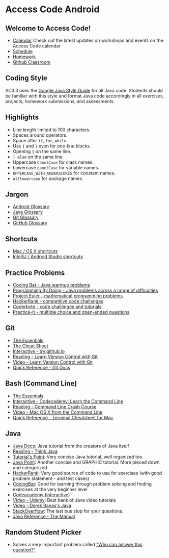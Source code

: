 # Access Code Android

## Welcome to Access Code!

- [Calendar](https://calendar.google.com/calendar/embed?src=accesscode%40c4q.nyc&ctz=America/New_York) Check out the latest updates on workshops and events on the Access Code calendar
- [Schedule](schedule.md)
- [Homework](homework/)
- [Github Classroom](https://classroom.github.com/classrooms/21197287-accesscode3-3)


## Coding Style

AC3.3 uses the [Google Java Style Guide](https://google.github.io/styleguide/javaguide.html) for all Java code. Students should be familiar with this style and format Java code accordingly in all exercises, projects, homework submissions, and assessments.

## Highlights

- Line length limited to 100 characters.
- Spaces around operators.
- Space after `if`, `for`, `while`.
- Use `{` and `}` even for one-line blocks.
- Opening `{` on the same line.
- `} else` on the same line.
- Uppercase `CamelCase` for class names.
- Lowercase `camelCase` for variable names.
- `UPPERCASE_WITH_UNDERSCORES` for constant names.
-  `alllowercase` for package names.

## Jargon

- [Android Glossary](https://developer.android.com/guide/appendix/glossary.html)
- [Java Glossary](https://www.cs.kent.ac.uk/people/staff/djb/oop/glossary.html)
- [Git Glossary](https://git-scm.com/docs/gitglossary)
- [GitHub Glossary](https://help.github.com/articles/github-glossary/)

## Shortcuts

- [Mac / OS X shortcuts](https://support.apple.com/en-us/HT201236)
- [IntelliJ / Android Studio shortcuts](https://resources.jetbrains.com/assets/products/intellij-idea/IntelliJIDEA_ReferenceCard_mac.pdf)

## Practice Problems

- [Coding Bat - Java warmup problems](http://codingbat.com/java)
- [Programming By Doing - Java problems across a range of difficulties](https://programmingbydoing.com/)
- [Project Euler - mathematical programming problems](https://projecteuler.net/archives)
- [HackerRank - competitive code challenges](https://www.hackerrank.com/)
- [Coderbyte - code challenges and tutorials](https://coderbyte.com/)
- [Practice-It - multiple choice and open-ended questions](https://practiceit.cs.washington.edu/)

## Git

- [The Essentials](http://rogerdudler.github.io/git-guide/)
- [The Cheat Sheet](http://rogerdudler.github.io/git-guide/files/git_cheat_sheet.pdf)
- [Interactive - try.github.io](https://try.github.io/)
- [Reading - Learn Version Control with Git](https://www.git-tower.com/learn/git/ebook/en/command-line/introduction#start)
- [Video - Learn Version Control with Git](https://www.git-tower.com/learn/git/videos/#episodes)
- [Quick Reference - Git Docs](https://git-scm.com/docs)

## Bash (Command Line)

- [The Essentials](https://gist.github.com/raineorshine/9898350)
- [Interactive - Codecademy: Learn the Command Line](https://www.codecademy.com/learn/learn-the-command-line)
- [Reading - Command Line Crash Course](https://learnpythonthehardway.org/book/appendixa.html)
- [Video - Mac OS X from the Command Line](https://www.youtube.com/playlist?list=PLtNErhYMkHnFgzIVC6tV-zk2yHSeNwb3y)
- [Quick Reference - Terminal Cheatsheet for Mac](https://github.com/0nn0/terminal-mac-cheatsheet)

## Java 
- [Java Docs](https://docs.oracle.com/javase/tutorial/java/index.html): Java tutorial from the creators of Java itself
- [Reading - Think Java](http://greenteapress.com/thinkjava6/thinkjava.pdf)
- [Tutorial's Point](https://www.tutorialspoint.com/java/): Very concise Java tutorial, well organized too.
- [Java Point](https://www.javatpoint.com/java-tutorial): Another concise and GRAPHIC tutorial. More pieced down and categorized.
- [HackerRank](https://www.hackerrank.com/domains/java/java-strings/difficulty/all/page/1): Very good source of code to use for exercises (with good problem statement - and test cases)
- [CodingBat](http://codingbat.com/java): Good for learning through problem solving and finding exercises at the very beginner level
- [Codeacademy (interactive)](https://www.codecademy.com/learn/learn-java)
- [Video - Udemy](https://www.udemy.com/java-tutorial/): Best bank of Java video tutorials
- [Video - Derek Banas's Java](https://www.youtube.com/watch?v=TBWX97e1E9g&list=PLE7E8B7F4856C9B19)
- [StackOverflow](https://stackoverflow.com/): The last bus stop for your questions.
- [Java Reference - The Manual](https://docs.oracle.com/javase/7/docs/api/)

## Random Student Picker
- Solves a very important problem called ["Who can answer this question?"](https://codyhess.github.io/random-student-picker-android/)
